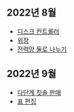 
## 2022년 8월
- [디스크 컨트롤러](./CodingTest/PriorityQ/디스크컨트롤러.md)
- [위장](./CodingTest/해시/위장.md)
- [전력망 둘로 나누기](./CodingTest/완전탐색(BruteForce)/전력망둘로나누기.md)

## 2022년 9월
- [다단계 칫솔 판매](./CodingTest/11여러가지문제/level3/다단계칫솔판매.md)
- [표 편집](./CodingTest/11여러가지문제/카카오기출/level3/표편집.md)
